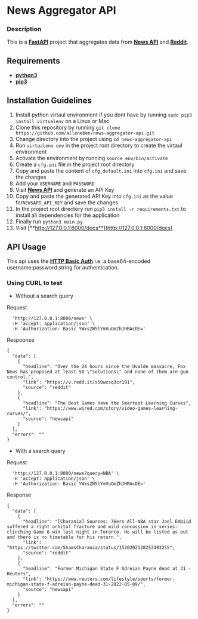 # News Aggregator API

### Description
This is a [**FastAPI**](https://github.com/tiangolo/fastapi) project that aggregates data from [**News API**](https://newsapi.org/ "News API") and [**Reddit**](https://www.reddit.com/dev/api/ "Reddit").

## Requirements
- [**python3**](https://www.python.org/)
- [**pip3**](https://pip.pypa.io/en/stable/)

## Installation Guidelines
1. Install python virtaul environment if you dont have by running ```sudo pip3 install virtualenv``` on a Linux or Mac
2. Clone this repository by running ```git clone https://github.com/alleneben/news-aggregator-api.git```
3. Change directory into the project using ```cd news-aggregator-api```
4. Run ```virtualenv env``` in the project root directory to create the virtaul environment
5. Activate the environment by running ```source env/bin/activate```
6. Create a ```cfg.ini``` file in the project root directory
7. Copy and paste the content of ```cfg_default.ini``` into ```cfg.ini``` and save the changes
8. Add your ```USERNAME``` and ```PASSWORD```
9. Visit [**News API**](https://newsapi.org/ "News API") and generate an API Key
10. Copy and paste the generated API Key into ```cfg.ini``` as the value for```NEWSAPI_API_KEY``` and save the changes
11. In the project root directory run ```pip3 install -r requirements.txt``` to install all dependencies for the application
12. Finally run ```python3 main.py```
13. Visit [**http://127.0.0.1:8000/docs**](http://127.0.0.1:8000/docs)


## API Usage
This api uses the [**HTTP Basic Auth**](https://www.blitter.se/utils/basic-authentication-header-generator/) i.e. a base64-encoded username:password string for authentication.

### Using CURL to test
- Without a search query

Request
```curl -X 'GET' \ 
  'http://127.0.0.1:8000/news' \
  -H 'accept: application/json' \
  -H 'Authorization: Basic YWxsZW5lYmVuOmZhJHRAcDE='
```

Respoonse
```
{
  "data": [
    {
      "headline": "Over the 24 hours since the Uvalde massacre, Fox News has proposed at least 50 \"solutions\" and none of them are gun control.",
      "link": "https://v.redd.it/s50wxsq3cr191",
      "source": "reddit"
    },
    {
      "headline": "The Best Games Have the Smartest Learning Curves",
      "link": "https://www.wired.com/story/video-games-learning-curves/",
      "source": "newsapi"
    }
  ],
  "errors": ""
}
```

- With a search query

Request
```curl -X 'GET' \
  'http://127.0.0.1:8000/news?query=NBA' \
  -H 'accept: application/json' \
  -H 'Authorization: Basic YWxsZW5lYmVuOmZhJHRAcDE='
```

Response
```
{
  "data": [
    {
      "headline": "[Charania] Sources: 76ers All-NBA star Joel Embiid suffered a right orbital fracture and mild concussion in series-clinching Game 6 win last night in Toronto. He will be listed as out and there is no timetable for his return.",
      "link": "https://twitter.com/ShamsCharania/status/1520202128253493255",
      "source": "reddit"
    },
    {
      "headline": "Former Michigan State F Adreian Payne dead at 31 - Reuters",
      "link": "https://www.reuters.com/lifestyle/sports/former-michigan-state-f-adreian-payne-dead-31-2022-05-09/",
      "source": "newsapi"
    }
  ],
  "errors": ""
}
```